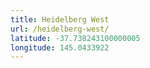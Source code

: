 ```yaml
---
title: Heidelberg West
url: /heidelberg-west/
latitude: -37.738243100000005
longitude: 145.0433922
---
```

